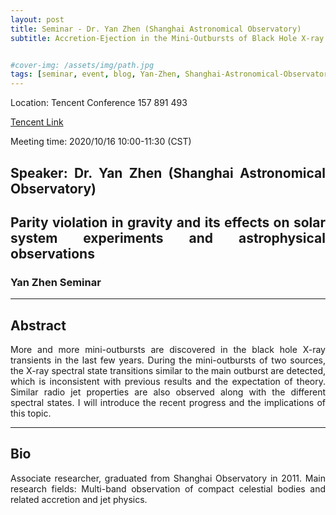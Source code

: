```yaml
---
layout: post
title: Seminar - Dr. Yan Zhen (Shanghai Astronomical Observatory)
subtitle: Accretion-Ejection in the Mini-Outbursts of Black Hole X-ray Transient


#cover-img: /assets/img/path.jpg
tags: [seminar, event, blog, Yan-Zhen, Shanghai-Astronomical-Observatory]
---
```


<style>
body {
text-align: justify}
</style>

Location: Tencent Conference 157 891 493

[Tencent Link](https://meeting.tencent.com/s/LpOtzCWiwzaX)

Meeting time: 2020/10/16 10:00-11:30 (CST)


## Speaker: Dr. Yan Zhen (Shanghai Astronomical Observatory)

## Parity violation in gravity and its effects on solar system experiments and astrophysical observations

### Yan Zhen Seminar

______________________________

## Abstract

More and more mini-outbursts are discovered in the black hole X-ray transients in the last few years. During the mini-outbursts of two sources, the X-ray spectral state transitions similar to the main outburst are detected, which is inconsistent with previous results and the expectation of theory. Similar radio jet properties are also observed along with the different spectral states. I will introduce the recent progress and the implications of this topic.
______________________________

## Bio

Associate researcher, graduated from Shanghai Observatory in 2011. Main research fields: Multi-band observation of compact celestial bodies and related accretion and jet physics.